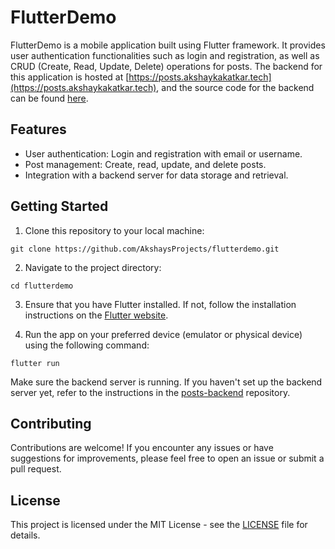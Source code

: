 # FlutterDemo

FlutterDemo is a mobile application built using Flutter framework. It provides user authentication functionalities such as login and registration, as well as CRUD (Create, Read, Update, Delete) operations for posts. The backend for this application is hosted at [https://posts.akshaykakatkar.tech](https://posts.akshaykakatkar.tech), and the source code for the backend can be found [here](https://github.com/AkshaysProjects/posts-backend/).

## Features

- User authentication: Login and registration with email or username.
- Post management: Create, read, update, and delete posts.
- Integration with a backend server for data storage and retrieval.

## Getting Started

1. Clone this repository to your local machine:
```
git clone https://github.com/AkshaysProjects/flutterdemo.git
```
2. Navigate to the project directory:
```
cd flutterdemo
```
3. Ensure that you have Flutter installed. If not, follow the installation instructions on the [Flutter website](https://flutter.dev/docs/get-started/install).

4. Run the app on your preferred device (emulator or physical device) using the following command:
```
flutter run
```
Make sure the backend server is running. If you haven't set up the backend server yet, refer to the instructions in the [posts-backend](https://github.com/AkshaysProjects/posts-backend/) repository.

## Contributing

Contributions are welcome! If you encounter any issues or have suggestions for improvements, please feel free to open an issue or submit a pull request.

## License

This project is licensed under the MIT License - see the [LICENSE](LICENSE) file for details.
